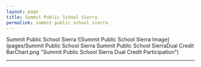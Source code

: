 ```yaml
---
layout: page
title: Summit Public School Sierra
permalink: summit public school sierra
---
```



Summit Public School Sierra
![Summit Public School Sierra Image](pages/Summit Public School Sierra Summit Public School SierraDual Credit BarChart.png "Summit Public School Sierra Dual Credit Participation")

___

